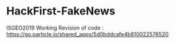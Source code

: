 # HackFirst-FakeNews

ISGEO2019 Working Revision of code : https://go.particle.io/shared_apps/5d0bddcafe4b810022576520

